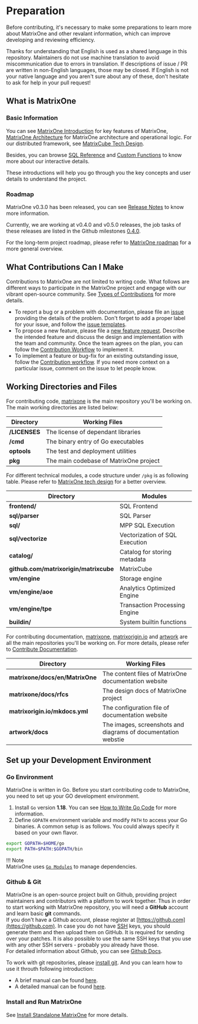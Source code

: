 # **Preparation**

Before contributing, it's necessary to make some preparations to learn more about MatrixOne and other revalant information, which can improve developing and reviewing efficiency.

Thanks for understanding that English is used as a shared language in this repository. Maintainers do not use machine translation to avoid miscommunication due to errors in translation. If descriptions of issue / PR are written in non-English languages, those may be closed. If English is not your native language and you aren't sure about any of these, don't hesitate to ask for help in your pull request!

## **What is MatrixOne**

### Basic Information

You can see [MatrixOne Introduction](../../Overview/matrixone-introduction.md) for key features of MatrixOne, [MatrixOne Architecture](../../Overview/matrixone-architecture.md) for MatrixOne architecture and operational logic.  For our distributed framework, see [MatrixCube Tech Design](./../../Overview/matrixcube/natrixcube-introduction.md).

Besides, you can browse [SQL Reference](../../Reference/SQL-Reference/Data-Definition-Statements/create-database.md) and [Custom Functions](../../Reference/Customer-Functions/year.md) to know more about our interactive details.

These introductions will help you go through you the key concepts and user details to understand the project. 

### Roadmap

MatrixOne v0.3.0 has been released, you can see [Release Notes](../Release-Notes/v0.3.0.md) to know more information. 

Currently, we are working at v0.4.0 and v0.5.0 releases, the job tasks of these releases are listed in the Github milestones [0.4.0](https://github.com/matrixorigin/matrixone/milestone/5).

For the long-term project roadmap, please refer to [MatrixOne roadmap](https://github.com/matrixorigin/matrixone/issues/613) for a more general overview. 

## **What Contributions Can I Make**

Contributions to MatrixOne are not limited to writing code. What follows are different ways to participate in the MatrixOne project and engage with our vibrant open-source community. See [Types of Contributions](types-of-contributions.md) for more details.  

* To report a bug or a problem with documentation, please file an [issue](https://github.com/matrixorigin/matrixone/issues/new/choose) providing the details of the problem. Don't forget to add a proper label for your issue, and follow the [issue templates](report-an-issue.md#issue-templates).  
* To propose a new feature, please file a [new feature request](https://github.com/matrixorigin/matrixone/issues/new/choose). Describe the intended feature and discuss the design and implementation with the team and community. Once the team agrees on the plan, you can follow the [Contribution Workflow](contribute-code.md#workflow) to implement it.  
* To implement a feature or bug-fix for an existing outstanding issue, follow the [Contribution workflow](contribute-code.md#workflow). If you need more context on a particular issue, comment on the issue to let people know.

## **Working Directories and Files** 

For contributing code, [matrixone](https://github.com/matrixorigin/matrixone) is the main repository you'll be working on. The main working directories are listed below: 

| Directory              | Working Files                                                  |
| ------------------------------ | ------------------------------------------------------------ |
| **/LICENSES** | The license of dependant libraries |
| **/cmd** | The binary entry of Go executables  |
| **optools** | The test and deployment utilities  |
| **pkg** | The main codebase of MatrixOne project  |

For different technical modules, a code structure under `/pkg` is as following table. Please refer to [MatrixOne tech design](../../Overview/MatrixOne-Tech-Design/matrixone-techdesign.md) for a better overview.  

| Directory              | Modules                                                 |
| ------------------------------ | ------------------------------------------------------------ |
| **frontend/** | SQL Frontend |
| **sql/parser** | SQL Parser  |
| **sql/** | MPP SQL Execution  |
| **sql/vectorize** | Vectorization of SQL Execution   |
| **catalog/** | Catalog for storing metadata  |
| **github.com/matrixorigin/matrixcube** | MatrixCube  |
| **vm/engine** | Storage engine  |
| **vm/engine/aoe** |  Analytics Optimized Engine  |
| **vm/engine/tpe** |  Transaction Processing Engine  |
| **buildin/** |  System builtin functions  |

For contributing documentation, [matrixone](https://github.com/matrixorigin/matrixone), [matrixorigin.io](https://github.com/matrixorigin/matrixorigin.io) and [artwork](https://github.com/matrixorigin/artwork) are all the main repositories you'll be working on. For more details, please refer to [Contribute Documentation](contribute-documentation.md).

| Directory              | Working Files                                                  |
| ------------------------------ | ------------------------------------------------------------ |
| **matrixone/docs/en/MatrixOne** | The content files of MatrixOne documentation website  |
| **matrixone/docs/rfcs** | The design docs of MatrixOne project |
| **matrixorigin.io/mkdocs.yml** | The configuration file of documentation website |
| **artwork/docs** | The images, screenshots and diagrams of documentation webstie |

## **Set up your Development Environment**  

### **Go Environment**

MatrixOne is written in Go. Before you start contributing code to MatrixOne, you need to set up your GO development environment.

1. Install `Go` version **1.18**. You can see [How to Write Go Code](http://golang.org/doc/code.html) for more information.  
2. Define `GOPATH` environment variable and modify `PATH` to access your Go binaries. A common setup is as follows. You could always specify it based on your own flavor.

```sh
export GOPATH=$HOME/go  
export PATH=$PATH:$GOPATH/bin
```

!!! Note  
    MatrixOne uses [`Go Modules`](https://github.com/golang/go/wiki/Modules) to manage dependencies.

### **Github & Git**

MatrixOne is an open-source project built on Github, providing project maintainers and contributors with a platform to work together. Thus in order to start working with MatrixOne repository, you will need a **GitHub** account and learn basic **git** commands.   
If you don't have a Github account, please register at [https://github.com](https://github.com). In case you do not have [SSH](https://docs.github.com/en/authentication/connecting-to-github-with-ssh/about-ssh) keys, you should generate them and then upload them on GitHub. It is required for sending over your patches. It is also possible to use the same SSH keys that you use with any other SSH servers - probably you already have those.  
For detailed information about Github, you can see [Github Docs](https://docs.github.com/en).  

To work with git repositories, please [install git](http://git-scm.com/downloads).
And you can learn how to use it throuth following introduction:  

* A brief manual can be found [here](https://education.github.com/git-cheat-sheet-education.pdf).
* A detailed manual can be found [here](https://git-scm.com/book/en/v2).

### **Install and Run MatrixOne**

See [Install Standalone MatrixOne](../../Get-Started/install-standalone-matrixone.md) for more details. 